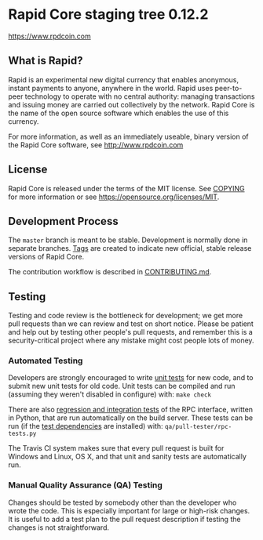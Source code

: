 Rapid Core staging tree 0.12.2
===============================

https://www.rpdcoin.com


What is Rapid?
----------------

Rapid is an experimental new digital currency that enables anonymous, instant
payments to anyone, anywhere in the world. Rapid uses peer-to-peer technology
to operate with no central authority: managing transactions and issuing money
are carried out collectively by the network. Rapid Core is the name of the open
source software which enables the use of this currency.

For more information, as well as an immediately useable, binary version of
the Rapid Core software, see http://www.rpdcoin.com


License
-------

Rapid Core is released under the terms of the MIT license. See [COPYING](COPYING) for more
information or see https://opensource.org/licenses/MIT.

Development Process
-------------------

The `master` branch is meant to be stable. Development is normally done in separate branches.
[Tags](https://github.com/rapidpay/rapid/tags) are created to indicate new official,
stable release versions of Rapid Core.

The contribution workflow is described in [CONTRIBUTING.md](CONTRIBUTING.md).

Testing
-------

Testing and code review is the bottleneck for development; we get more pull
requests than we can review and test on short notice. Please be patient and help out by testing
other people's pull requests, and remember this is a security-critical project where any mistake might cost people
lots of money.

### Automated Testing

Developers are strongly encouraged to write [unit tests](/doc/unit-tests.md) for new code, and to
submit new unit tests for old code. Unit tests can be compiled and run
(assuming they weren't disabled in configure) with: `make check`

There are also [regression and integration tests](/qa) of the RPC interface, written
in Python, that are run automatically on the build server.
These tests can be run (if the [test dependencies](/qa) are installed) with: `qa/pull-tester/rpc-tests.py`

The Travis CI system makes sure that every pull request is built for Windows
and Linux, OS X, and that unit and sanity tests are automatically run.

### Manual Quality Assurance (QA) Testing

Changes should be tested by somebody other than the developer who wrote the
code. This is especially important for large or high-risk changes. It is useful
to add a test plan to the pull request description if testing the changes is
not straightforward.

